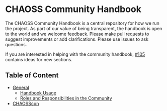 # CHAOSS Community Handbook

The CHAOSS Community Handbook is a central repository for how we run the project. As part of our value of being transparent, the handbook is open to the world and we welcome feedback. Please make pull requests to suggest improvements or add clarifications. Please use issues to ask questions.

If you are interested in helping with the community handbook, [#105](https://github.com/chaoss/governance/issues/105) contains ideas for new sections.

## Table of Content

* [General](./)
  - [Handbook Usage](./handbook-usage.md)
  - [Roles and Responsibilities in the Community](./roles-responsibilities.md)
* [CHAOSScon](./chaosscon.md)